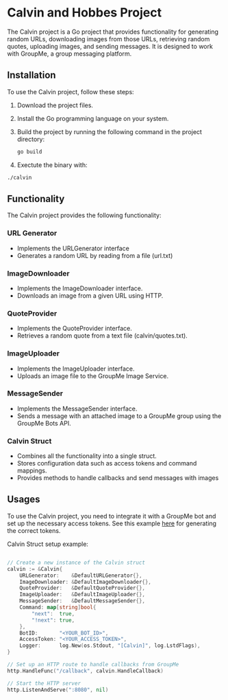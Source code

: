 # Calvin and Hobbes Project

The Calvin project is a Go project that provides functionality for generating random URLs, downloading images from those URLs, retrieving random quotes, uploading images, and sending messages. It is designed to work with GroupMe, a group messaging platform.

## Installation

To use the Calvin project, follow these steps:

1. Download the project files.
2. Install the Go programming language on your system.
3. Build the project by running the following command in the project directory:

   ```bash
   go build
   ```
4. Exectute the binary with: 

```bash
./calvin
```

## Functionality

The Calvin project provides the following functionality:

### URL Generator
- Implements the URLGenerator interface
- Generates a random URL by reading from a file (url.txt)

### ImageDownloader
- Implements the ImageDownloader interface.
- Downloads an image from a given URL using HTTP.
### QuoteProvider
- Implements the QuoteProvider interface.
- Retrieves a random quote from a text file (calvin/quotes.txt).
### ImageUploader
- Implements the ImageUploader interface.
- Uploads an image file to the GroupMe Image Service.
### MessageSender
- Implements the MessageSender interface.
- Sends a message with an attached image to a GroupMe group using the GroupMe Bots API.
### Calvin Struct
- Combines all the functionality into a single struct.
- Stores configuration data such as access tokens and command mappings.
- Provides methods to handle callbacks and send messages with images


## Usages
To use the Calvin project, you need to integrate it with a GroupMe bot and set up the necessary access tokens. See this example [here](https://dev.groupme.com/tutorials/bots) for generating the correct tokens. 

Calvin Struct setup example:

```go 

// Create a new instance of the Calvin struct
calvin := &Calvin{
    URLGenerator:    &DefaultURLGenerator{},
    ImageDownloader: &DefaultImageDownloader{},
    QuoteProvider:   &DefaultQuoteProvider{},
    ImageUploader:   &DefaultImageUploader{},
    MessageSender:   &DefaultMessageSender{},
    Command: map[string]bool{
        "next":  true,
        "!next": true,
    },
    BotID:       "<YOUR_BOT_ID>",
    AccessToken: "<YOUR_ACCESS_TOKEN>",
    Logger:      log.New(os.Stdout, "[Calvin]", log.LstdFlags),
}

// Set up an HTTP route to handle callbacks from GroupMe
http.HandleFunc("/callback", calvin.HandleCallback)

// Start the HTTP server
http.ListenAndServe(":8080", nil)

```


